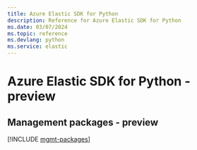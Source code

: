 ```yaml
---
title: Azure Elastic SDK for Python
description: Reference for Azure Elastic SDK for Python
ms.date: 03/07/2024
ms.topic: reference
ms.devlang: python
ms.service: elastic
---
```

# Azure Elastic SDK for Python - preview

## Management packages - preview
[!INCLUDE [mgmt-packages](elastic-mgmt-index.md)]